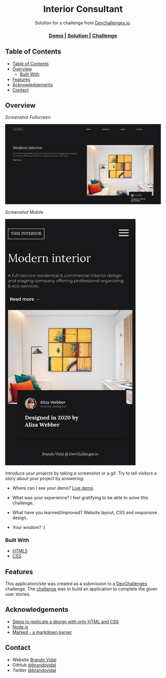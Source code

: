 <!-- Please update value in the {}  -->

<h1 align="center">Interior Consultant</h1>

<div align="center">
   Solution for a challenge from  <a href="http://devchallenges.io" target="_blank">Devchallenges.io</a>.
</div>

<div align="center">
  <h3>
    <a href="https://fast-frogs.surge.sh">
      Demo
    </a>
    <span> | </span>
    <a href="https://github.com/brandovidal/interior-consultant">
      Solution
    </a>
    <span> | </span>
    <a href="https://devchallenges.io/challenges/Jymh2b2FyebRTUljkNcb">
      Challenge
    </a>
  </h3>
</div>

<!-- TABLE OF CONTENTS -->

## Table of Contents

- [Table of Contents](#table-of-contents)
- [Overview](#overview)
  - [Built With](#built-with)
- [Features](#features)
- [Acknowledgements](#acknowledgements)
- [Contact](#contact)

<!-- OVERVIEW -->

## Overview

_Screenshot Fullscreen_

![Screenshot Fullscreen](src/assets/sc-desktop.png)


_Screenshot Mobile_

![Screenshot Mobile](src/assets/sc-mobile.png)

Introduce your projects by taking a screenshot or a gif. Try to tell visitors a story about your project by answering:

- Where can I see your demo?
  [Live demo](https://fast-frogs.surge.sh/)

- What was your experience?
  I feel gratifying to be able to solve this challenge.

- What have you learned/improved?
  Website layout, CSS and responsive design.
- Your wisdom? :)

### Built With

<!-- This section should list any major frameworks that you built your project using. Here are a few examples.-->

- [HTML5](https://html5.org/)
- [CSS](https://developer.mozilla.org/es/docs/Web/CSS)

## Features

<!-- List the features of your application or follow the template. Don't share the figma file here :) -->

This application/site was created as a submission to a [DevChallenges](https://devchallenges.io/challenges) challenge. The [challenge](https://devchallenges.io/challenges/Jymh2b2FyebRTUljkNcb) was to build an application to complete the given user stories.

## Acknowledgements

<!-- This section should list any articles or add-ons/plugins that helps you to complete the project. This is optional but it will help you in the future. For exmpale -->

- [Steps to replicate a design with only HTML and CSS](https://devchallenges-blogs.web.app/how-to-replicate-design/)
- [Node.js](https://nodejs.org/)
- [Marked - a markdown parser](https://github.com/chjj/marked)

## Contact

- Website [Brando Vidal](https://brandovidal.com)
- GitHub [@brandovidal](https://github.com/brandovidal)
- Twitter [@brandovidal](https://twitter.com/brandovidal_)
